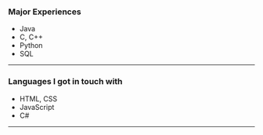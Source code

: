 
### Major Experiences

* Java
* C, C++
* Python
* SQL

---

### Languages I got in touch with

* HTML, CSS
* JavaScript
* C#

---
